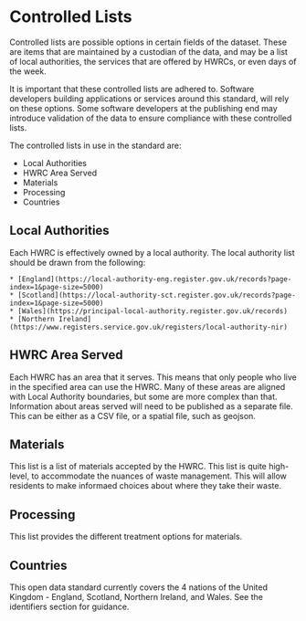 # Controlled Lists

Controlled lists are possible options in certain fields of the dataset. These are items that are maintained by a custodian of the data, and may be a list of local authorities, the services that are offered by HWRCs, or even days of the week.

It is important that these controlled lists are adhered to. Software developers building applications or services around this standard, will rely on these options. Some software developers at the publishing end may introduce validation of the data to ensure compliance with these controlled lists. 

The controlled lists in use in the standard are:

* Local Authorities
* HWRC Area Served
* Materials
* Processing
* Countries

## Local Authorities

Each HWRC is effectively owned by a local authority. The local authority list should be drawn from the following:

	* [England](https://local-authority-eng.register.gov.uk/records?page-index=1&page-size=5000)
	* [Scotland](https://local-authority-sct.register.gov.uk/records?page-index=1&page-size=5000)
	* [Wales](https://principal-local-authority.register.gov.uk/records)
	* [Northern Ireland](https://www.registers.service.gov.uk/registers/local-authority-nir)

## HWRC Area Served

Each HWRC has an area that it serves. This means that only people who live in the specified area can use the HWRC. Many of these areas are aligned with Local Authority boundaries, but some are more complex than that. Information about areas served will need to be published as a separate file. This can be either as a CSV file, or a spatial file, such as geojson.

## Materials

This list is a list of materials accepted by the HWRC. This list is quite high-level, to accommodate the nuances of waste management. This will allow residents to make informaed choices about where they take their waste.

## Processing

This list provides the different treatment options for materials.

## Countries

This open data standard currently covers the 4 nations of the United Kingdom - England, Scotland, Northern Ireland, and Wales. See the identifiers section for guidance.


